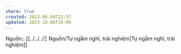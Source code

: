 ```yaml
---
share: true
created: 2023-06-04T22:57
updated: 2023-10-06T16:09
---
```

Nguồn:: [[../../../Ξ Nguồn/Tự ngẫm nghĩ, trải nghiệm|Tự ngẫm nghĩ, trải nghiệm]]
